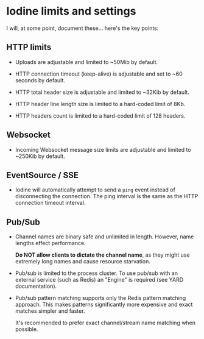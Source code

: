 # Iodine limits and settings

I will, at some point, document these... here's the key points:

## HTTP limits

* Uploads are adjustable and limited to ~50Mib by default.

* HTTP connection timeout (keep-alive) is adjustable and set to ~60 seconds by default.

* HTTP total header size is adjustable and limited to ~32Kib by default.

* HTTP header line length size is limited to a hard-coded limit of 8Kb.

* HTTP headers count is limited to a hard-coded limit of 128 headers.

## Websocket

* Incoming Websocket message size limits are adjustable and limited to ~250Kib by default.

## EventSource / SSE

* Iodine will automatically attempt to send a `ping` event instead of disconnecting the connection. The ping interval is the same as the HTTP connection timeout interval.

## Pub/Sub

* Channel names are binary safe and unlimited in length. However, name lengths effect performance.

    **Do NOT allow clients to dictate the channel name**, as they might use extremely long names and cause resource starvation.

* Pub/sub is limited to the process cluster. To use pub/sub with an external service (such as Redis) an "Engine" is required (see YARD documentation).

* Pub/sub pattern matching supports only the Redis pattern matching approach. This makes patterns significantly more expensive and exact matches simpler and faster.

    It's recommended to prefer exact channel/stream name matching when possible.
